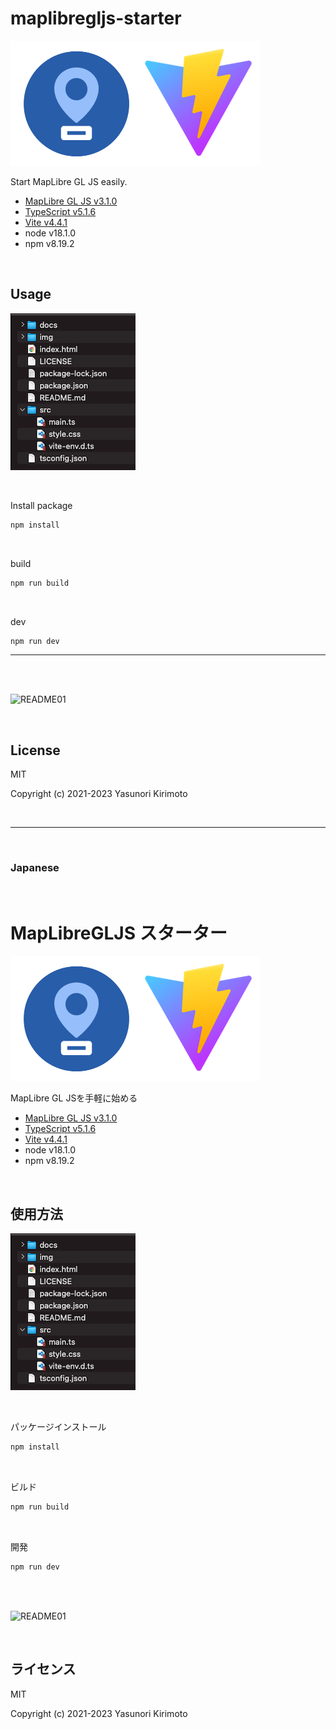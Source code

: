 # maplibregljs-starter

![README02](img/README02.png)

Start MapLibre GL JS easily.  
- [MapLibre GL JS v3.1.0](https://maplibre.org)  
- [TypeScript v5.1.6](https://www.typescriptlang.org)  
- [Vite v4.4.1](https://vitejs.dev)  
- node v18.1.0
- npm v8.19.2

<br>

## Usage

![README03](img/README03.png)

<br>

Install package
```bash
npm install
```

<br>

build
```bash
npm run build
```

<br>

dev
```bash
npm run dev
```

---

<br>
<br>

![README01](img/README01.gif)

<br>

## License
MIT

Copyright (c) 2021-2023 Yasunori Kirimoto

<br>

---

<br>

### Japanese

<br>

# MapLibreGLJS スターター

![README02](img/README02.png)

MapLibre GL JSを手軽に始める
- [MapLibre GL JS v3.1.0](https://maplibre.org)  
- [TypeScript v5.1.6](https://www.typescriptlang.org)  
- [Vite v4.4.1](https://vitejs.dev)  
- node v18.1.0
- npm v8.19.2

<br>

##  使用方法

![README03](img/README03.png)

<br>

パッケージインストール

```bash
npm install
```

<br>

ビルド

```bash
npm run build
```

<br>

開発

```bash
npm run dev
```

<br>
<br>

![README01](img/README01.gif)

<br>

## ライセンス
MIT

Copyright (c) 2021-2023 Yasunori Kirimoto

<br>
